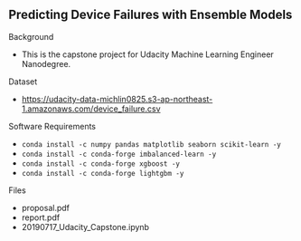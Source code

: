 ## Predicting Device Failures with Ensemble Models

Background
* This is the capstone project for Udacity Machine Learning Engineer Nanodegree.


Dataset
* https://udacity-data-michlin0825.s3-ap-northeast-1.amazonaws.com/device_failure.csv

Software Requirements
* `conda install -c numpy pandas matplotlib seaborn scikit-learn -y`
* `conda install -c conda-forge imbalanced-learn -y`
* `conda install -c conda-forge xgboost -y`
* `conda install -c conda-forge lightgbm -y`

Files
* proposal.pdf
* report.pdf
* 20190717_Udacity_Capstone.ipynb
